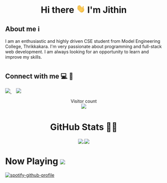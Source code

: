 # <h1 align="center"> Hi there <img src = "https://github.com/jithin-j/jithin-j/blob/main/waving-hi.gif" width = "29px" /> I'm Jithin </h1>

<h2 align="left">About me ℹ️ </h2>
<p>I am an enthusiastic and highly driven CSE student from Model Engineering College, Thrikkakara. I'm very passionate about programming and full-stack web development. I am always looking for an opportunity to learn and improve my skills.</p>
  
# <h2 align="left">Connect with me 💻 📱
<p align = "left">
  <a href = "https://www.linkedin.com/in/jithin-jagadeesh-94b787200/"><img src = "https://cdn-icons-png.flaticon.com/512/174/174857.png" height = "30px" /> </a>
  <a href="mailto:jithinjagadeesh1@gmail.com"><img src = "https://upload.wikimedia.org/wikipedia/commons/thumb/7/7e/Gmail_icon_%282020%29.svg/1024px-Gmail_icon_%282020%29.svg.png" height = "30px" style = "margin-left: 15px;"/> </a>
</p>

<p align="center"> 
  Visitor count<br>
  <img src="https://profile-counter.glitch.me/jithin-j/count.svg" />
</p>

# <h1 align="center"> GitHub Stats 👨‍💻 </h1>
<div align = "center">
  <a href="">
    <img align="center" src="https://github-readme-stats.vercel.app/api/top-langs/?username=jithin-j&theme=tokyonight" />
  </a>
  <a href="https://github.com/anuraghazra/convoychat">
    <img align="center" src="https://github-readme-stats.vercel.app/api?username=jithin-j&show_icons=true&count_private=true&theme=tokyonight&line_height=40" />
  </a>
</div>

# <h1 align="left"> Now Playing <img src = "https://cdn-icons-png.flaticon.com/512/2111/2111624.png" width = "29px" /></h1>
[![spotify-github-profile](https://spotify-github-profile.vercel.app/api/view?uid=mtl3fqy26lo8f62ulhyqj5rfz&cover_image=true&theme=novatorem&bar_color=53b14f&bar_color_cover=true)](https://github.com/kittinan/spotify-github-profile)

[linkedin]: https://www.linkedin.com/in/jithin-jagadeesh-94b787200/
